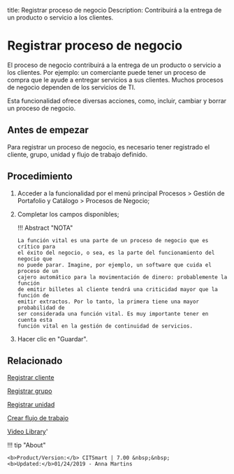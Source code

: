 title: Registrar proceso de negocio
Description: Contribuirá a la entrega de un producto o servicio a los clientes.
# Registrar proceso de negocio

El proceso de negocio contribuirá a la entrega de un producto o servicio a los
clientes. Por ejemplo: un comerciante puede tener un proceso de compra que le
ayude a entregar servicios a sus clientes. Muchos procesos de negocio dependen
de los servicios de TI.

Esta funcionalidad ofrece diversas acciones, como, incluir, cambiar y borrar un
proceso de negocio.

Antes de empezar
--------------------

Para registrar un proceso de negocio, es necesario tener registrado el cliente,
grupo, unidad y flujo de trabajo definido.

Procedimiento
-----------------

1.  Acceder a la funcionalidad por el menú principal Procesos \> Gestión de
    Portafolio y Catálogo \> Procesos de Negocio;

2.  Completar los campos disponibles;

    !!! Abstract "NOTA"

        La función vital es una parte de un proceso de negocio que es crítico para
        el éxito del negocio, o sea, es la parte del funcionamiento del negocio que
        no puede parar. Imagine, por ejemplo, un software que cuida el proceso de un
        cajero automático para la movimentación de dinero: probablemente la función
        de emitir billetes al cliente tendrá una criticidad mayor que la función de
        emitir extractos. Por lo tanto, la primera tiene una mayor probabilidad de
        ser considerada una función vital. Es muy importante tener en cuenta esta
        función vital en la gestión de continuidad de servicios.

3.  Hacer clic en "Guardar".

Relacionado
-------

[Registrar cliente](/es-es/citsmart-7/processes/portfolio-and-catalog/configuration/register-client.html)

[Registrar grupo](/es-es/citsmart-7/initial-settings/access-settings/user/register-groups.html)

[Registrar unidad](/es-es/citsmart-7/platform-administration/region-and-language/register-unit.html)

[Crear flujo de trabajo](/es-es/citsmart-7/workflow/use/create-flow.html)


<i class='fa fa-youtube-play  fa-2x' style='color:#97ce17;vertical-align: middle;'> </i> [Video Library](https://www.youtube.com/playlist?list=PLB5qK2uzf2ROUXdrTeH-_n6tXmG4oPtoz)'

!!! tip "About"

    <b>Product/Version:</b> CITSmart | 7.00 &nbsp;&nbsp;
    <b>Updated:</b>01/24/2019 - Anna Martins

